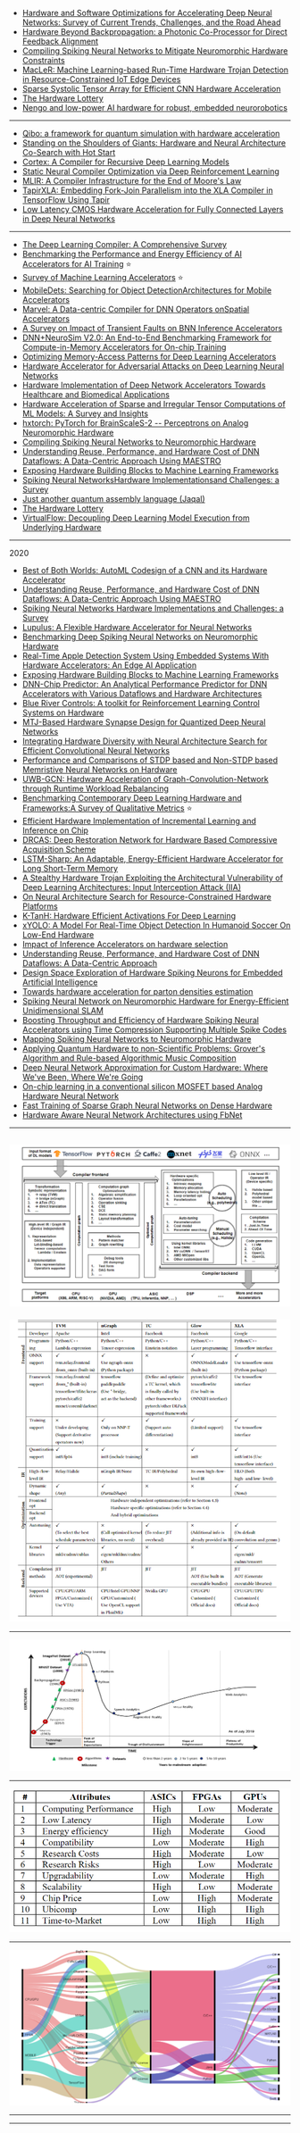 - [Hardware and Software Optimizations for Accelerating Deep Neural Networks: Survey of Current Trends, Challenges, and the Road Ahead](https://arxiv.org/pdf/2012.11233v1.pdf)
- [Hardware Beyond Backpropagation: a Photonic Co-Processor for Direct Feedback Alignment](https://arxiv.org/pdf/2012.06373v1.pdf)
- [Compiling Spiking Neural Networks to Mitigate Neuromorphic Hardware Constraints](https://arxiv.org/pdf/2011.13965v1.pdf)
- [MacLeR: Machine Learning-based Run-Time
Hardware Trojan Detection in Resource-Constrained
IoT Edge Devices](https://arxiv.org/pdf/2011.11632v1.pdf)
- [Sparse Systolic Tensor Array for Efficient CNN Hardware Acceleration](https://arxiv.org/pdf/2009.02381v2.pdf)
- [The Hardware Lottery](https://arxiv.org/pdf/2009.06489v2.pdf)
- [Nengo and low-power AI hardware for robust, embedded neurorobotics](https://arxiv.org/pdf/2007.10227v2.pdf)

----------------
- [Qibo:  a framework for quantum simulation with hardware acceleration](https://arxiv.org/pdf/2009.01845v1.pdf)
- [Standing on the Shoulders of Giants: Hardware and Neural Architecture Co-Search with Hot Start](https://arxiv.org/pdf/2007.09087v1.pdf)
- [Cortex: A Compiler for Recursive Deep Learning Models](https://arxiv.org/pdf/2011.01383v1.pdf)
- [Static Neural Compiler Optimization via Deep Reinforcement Learning](https://arxiv.org/pdf/2008.08951v3.pdf)
- [MLIR: A Compiler Infrastructure for the End of Moore's Law](https://arxiv.org/pdf/2002.11054v2.pdf)
- [TapirXLA: Embedding Fork-Join Parallelism into the XLA Compiler in TensorFlow Using Tapir](https://arxiv.org/ftp/arxiv/papers/1908/1908.11338.pdf)
- [Low Latency CMOS Hardware Acceleration for Fully Connected Layers in Deep Neural Networks](https://arxiv.org/ftp/arxiv/papers/2011/2011.12839.pdf)

------------
- [The Deep Learning Compiler: A Comprehensive Survey](https://arxiv.org/pdf/2002.03794v4.pdf)
- [Benchmarking the Performance and Energy Efficiency of AI Accelerators for AI Training](https://arxiv.org/pdf/1909.06842v8.pdf) :star:
- [Survey of Machine Learning Accelerators](https://arxiv.org/pdf/2009.00993v1.pdf) :star:
- [MobileDets: Searching for Object DetectionArchitectures for Mobile Accelerators](https://arxiv.org/pdf/2004.14525v2.pdf)
- [Marvel: A Data-centric Compiler for DNN Operators onSpatial Accelerators](https://arxiv.org/pdf/2002.07752v2.pdf)
- [A Survey on Impact of Transient Faults on BNN Inference Accelerators](https://arxiv.org/pdf/2004.05915v1.pdf)
- [DNN+NeuroSim V2.0: An End-to-End Benchmarking Framework for Compute-in-Memory Accelerators for On-chip Training](https://arxiv.org/ftp/arxiv/papers/2003/2003.06471.pdf)
- [Optimizing Memory-Access Patterns for Deep Learning Accelerators](https://arxiv.org/pdf/2002.12798v1.pdf)
- [Hardware Accelerator for Adversarial Attacks on Deep Learning Neural Networks](https://arxiv.org/abs/2008.01219v1)
- [Hardware Implementation of Deep Network Accelerators Towards Healthcare and Biomedical Applications](https://arxiv.org/abs/2007.05657v1)
- [Hardware Acceleration of Sparse and Irregular Tensor Computations of ML Models: A Survey and Insights](https://arxiv.org/abs/2007.00864v1)
- [hxtorch: PyTorch for BrainScaleS-2 -- Perceptrons on Analog Neuromorphic Hardware](https://arxiv.org/pdf/2006.13138.pdf)
- [Compiling Spiking Neural Networks to Neuromorphic Hardware](https://arxiv.org/pdf/2004.03717v2.pdf)
- [Understanding Reuse, Performance, and Hardware Cost of DNN Dataflows: A Data-Centric Approach Using MAESTRO](https://arxiv.org/pdf/1805.02566v6.pdf)
- [Exposing Hardware Building Blocks to Machine Learning Frameworks](https://arxiv.org/pdf/2004.05898v1.pdf)
- [Spiking Neural NetworksHardware Implementationsand Challenges: a Survey](https://arxiv.org/ftp/arxiv/papers/2005/2005.01467.pdf)
- [Just another quantum assembly language (Jaqal)](https://arxiv.org/pdf/2008.08042v1.pdf)
- [The Hardware Lottery](https://arxiv.org/pdf/2009.06489v2.pdf)
- [VirtualFlow: Decoupling Deep Learning Model Execution from Underlying Hardware](https://arxiv.org/pdf/2009.09523v1.pdf)

------------

2020

- [Best of Both Worlds: AutoML Codesign of a CNN and its Hardware Accelerator](https://arxiv.org/abs/2002.05022v2)
- [Understanding Reuse, Performance, and Hardware Cost of DNN Dataflows: A Data-Centric Approach Using MAESTRO](https://arxiv.org/abs/1805.02566v6)
- [Spiking Neural Networks Hardware Implementations and Challenges: a Survey](https://arxiv.org/abs/2005.01467v1)
- [Lupulus: A Flexible Hardware Accelerator for Neural Networks](https://arxiv.org/abs/2005.01016v1)
- [Benchmarking Deep Spiking Neural Networks on Neuromorphic Hardware](https://arxiv.org/abs/2004.01656v2)
- [Real-Time Apple Detection System Using Embedded Systems With Hardware Accelerators: An Edge AI Application](https://arxiv.org/abs/2004.13410v1)
- [Exposing Hardware Building Blocks to Machine Learning Frameworks](https://arxiv.org/abs/2004.05898v1)
- [DNN-Chip Predictor: An Analytical Performance Predictor for DNN Accelerators with Various Dataflows and Hardware Architectures](https://arxiv.org/abs/2002.11270v1)
- [Blue River Controls: A toolkit for Reinforcement Learning Control Systems on Hardware](https://arxiv.org/abs/2001.02254v1)
- [MTJ-Based Hardware Synapse Design for Quantized Deep Neural Networks](https://arxiv.org/abs/1912.12636v1)
- [Integrating Hardware Diversity with Neural Architecture Search for Efficient Convolutional Neural Networks](https://arxiv.org/abs/1910.11609v2)
- [Performance and Comparisons of STDP based and Non-STDP based Memristive Neural Networks on Hardware](https://arxiv.org/abs/1907.09126v4)
- [UWB-GCN: Hardware Acceleration of Graph-Convolution-Network through Runtime Workload Rebalancing](https://arxiv.org/abs/1908.10834v2)
- [Benchmarking Contemporary Deep Learning Hardware and Frameworks:A Survey of Qualitative Metrics](https://arxiv.org/abs/1907.03626v4) :star:
- [Efficient Hardware Implementation of Incremental Learning and Inference on Chip](https://arxiv.org/abs/1911.07847v1)
- [DRCAS: Deep Restoration Network for Hardware Based Compressive Acquisition Scheme](https://arxiv.org/abs/1909.10136v2)
- [LSTM-Sharp: An Adaptable, Energy-Efficient Hardware Accelerator for Long Short-Term Memory](https://arxiv.org/abs/1911.01258v1)
- [A Stealthy Hardware Trojan Exploiting the Architectural Vulnerability of Deep Learning Architectures: Input Interception Attack (IIA)](https://arxiv.org/abs/1911.00783v1)
- [On Neural Architecture Search for Resource-Constrained Hardware Platforms](https://arxiv.org/abs/1911.00105v1)
- [K-TanH: Hardware Efficient Activations For Deep Learning](https://arxiv.org/abs/1909.07729v2)
- [xYOLO: A Model For Real-Time Object Detection In Humanoid Soccer On Low-End Hardware](https://arxiv.org/abs/1910.03159v1)
- [Impact of Inference Accelerators on hardware selection](https://arxiv.org/abs/1910.03060v1)
- [Understanding Reuse, Performance, and Hardware Cost of DNN Dataflows: A Data-Centric Approach](https://arxiv.org/abs/1805.02566v5)
- [Design Space Exploration of Hardware Spiking Neurons for Embedded Artificial Intelligence](https://arxiv.org/abs/1910.01010v1)
- [Towards hardware acceleration for parton densities estimation](https://arxiv.org/abs/1909.10547v1)
- [Spiking Neural Network on Neuromorphic Hardware for Energy-Efficient Unidimensional SLAM](https://arxiv.org/abs/1903.02504v2)
- [Boosting Throughput and Efficiency of Hardware Spiking Neural Accelerators using Time Compression Supporting Multiple Spike Codes](https://arxiv.org/abs/1909.04757v1)
- [Mapping Spiking Neural Networks to Neuromorphic Hardware](https://arxiv.org/abs/1909.01843v1)
- [Applying Quantum Hardware to non-Scientific Problems: Grover's Algorithm and Rule-based Algorithmic Music Composition](https://arxiv.org/abs/1902.04237v3)
- [Deep Neural Network Approximation for Custom Hardware: Where We've Been, Where We're Going](https://arxiv.org/abs/1901.06955v4)
- [On-chip learning in a conventional silicon MOSFET based Analog Hardware Neural Network](https://arxiv.org/abs/1907.00625v1)
- [Fast Training of Sparse Graph Neural Networks on Dense Hardware](https://arxiv.org/abs/1906.11786v1)
- [Hardware Aware Neural Network Architectures using FbNet](https://arxiv.org/abs/1906.07214v1)

------------
![DLF](https://github.com/gopala-kr/language-models/blob/master/res/DLF.PNG)
---------
![LLC](https://github.com/gopala-kr/language-models/blob/master/res/LLC.PNG)

----------
![CHIP-G](https://github.com/gopala-kr/language-models/blob/master/res/CHIP-G.PNG)

--------
![CHIP-C](https://github.com/gopala-kr/language-models/blob/master/res/CHIP-C.PNG)

---------
![CHIP-L](https://github.com/gopala-kr/language-models/blob/master/res/CHIP-L.PNG)

------------------
-------------------------
